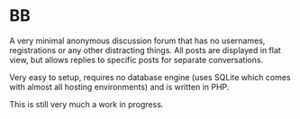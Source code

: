 BB
==

A very minimal anonymous discussion forum that has no usernames, registrations or any other distracting things. All posts are displayed in flat view, but allows replies to specific posts for separate conversations.

Very easy to setup, requires no database engine (uses SQLite which comes with almost all hosting environments) and is written in PHP.

This is still very much a work in progress.

